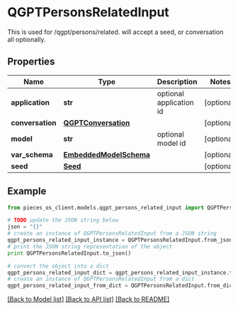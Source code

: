 # QGPTPersonsRelatedInput

This is used for /qgpt/persons/related.  will accept a seed, or conversation all optionally. 

## Properties
Name | Type | Description | Notes
------------ | ------------- | ------------- | -------------
**application** | **str** | optional application id | [optional] 
**conversation** | [**QGPTConversation**](QGPTConversation.md) |  | [optional] 
**model** | **str** | optional model id | [optional] 
**var_schema** | [**EmbeddedModelSchema**](EmbeddedModelSchema.md) |  | [optional] 
**seed** | [**Seed**](Seed.md) |  | [optional] 

## Example

```python
from pieces_os_client.models.qgpt_persons_related_input import QGPTPersonsRelatedInput

# TODO update the JSON string below
json = "{}"
# create an instance of QGPTPersonsRelatedInput from a JSON string
qgpt_persons_related_input_instance = QGPTPersonsRelatedInput.from_json(json)
# print the JSON string representation of the object
print QGPTPersonsRelatedInput.to_json()

# convert the object into a dict
qgpt_persons_related_input_dict = qgpt_persons_related_input_instance.to_dict()
# create an instance of QGPTPersonsRelatedInput from a dict
qgpt_persons_related_input_from_dict = QGPTPersonsRelatedInput.from_dict(qgpt_persons_related_input_dict)
```
[[Back to Model list]](../README.md#documentation-for-models) [[Back to API list]](../README.md#documentation-for-api-endpoints) [[Back to README]](../README.md)


